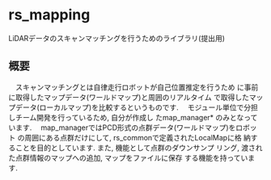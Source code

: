 # rs_mapping
LiDARデータのスキャンマッチングを行うためのライブラリ(提出用)

## 概要
　スキャンマッチングとは自律走行ロボットが自己位置推定を行うため
に事前に取得したマップデータ(ワールドマップ)と周囲のリアルタイム
で取得したマップデータ(ローカルマップ)を比較するというものです.
　モジュール単位で分担しチーム開発を行っているため, 自分が作成し
たmap_manager* のみとなっています.
　map_managerではPCD形式の点群データ(ワールドマップ)をロボット
の周囲にある点群だけにして, rs_commonで定義されたLocalMapに格
納することを目的としています. また, 機能として点群のダウンサンプ
リング, 渡された点群情報のマップへの追加, マップをファイルに保存
する機能を持っています.
